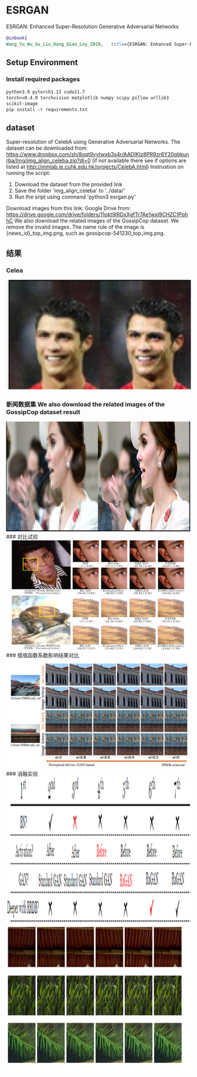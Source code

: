 # ESRGAN
ESRGAN: Enhanced Super-Resolution Generative Adversarial Networks
```bib
@inbook{
Wang_Yu_Wu_Gu_Liu_Dong_Qiao_Loy_2019,   title={ESRGAN: Enhanced Super-Resolution Generative Adversarial Networks},  url={http://dx.doi.org/10.1007/978-3-030-11021-5_5},  DOI={10.1007/978-3-030-11021-5_5},  booktitle={Lecture Notes in Computer Science,Computer Vision – ECCV 2018 Workshops},  author={Wang, Xintao and Yu, Ke and Wu, Shixiang and Gu, Jinjin and Liu, Yihao and Dong, Chao and Qiao, Yu and Loy, Chen Change},  year={2019},  month={Jan},  pages={63–79},  language={en-US}  }
```
## Setup Environment
### Install required packages 
```shell
python3.9 pytorch1.12 cuda11.7 
torch>=0.4.0 torchvision matplotlib numpy scipy pillow urllib3 
scikit-image
pip install -r requirements.txt
```
## dataset

Super-resolution of CelebA using Generative Adversarial Networks.
The dataset can be downloaded from: https://www.dropbox.com/sh/8oqt9vytwxb3s4r/AADIKlz8PR9zr6Y20qbkunrba/Img/img_align_celeba.zip?dl=0
(if not available there see if options are listed at http://mmlab.ie.cuhk.edu.hk/projects/CelebA.html)
Instrustion on running the script:
1. Download the dataset from the provided link
2. Save the folder 'img_align_celeba' to '../data/'
4. Run the sript using command 'python3 esrgan.py'

Download images from this link: Google Drive  from: https://drive.google.com/drive/folders/11okt9IRDxXgfTr7Ae1wxl9CHZC1PphhC
We also download the related images of the GossipCop dataset. We remove the invalid images.
The name rule of the image is {news_id}_top_img.png, such as gossipcop-541230_top_img.png.


## 结果
### Celea  
<img src="https://github.com/ml-master/ESRGAN/blob/main/image.png" width="800" height="300" />  

### 新闻数据集 We also download the related images of the GossipCop dataset  result 
<img src="https://github.com/ml-master/ESRGAN/blob/main/result_top_img.png" width="800" height="300" />  
### 对比试验
<img src="https://github.com/ml-master/ESRGAN/blob/main/对比实验.png" width="800" height="300" />  
### 插值函数系数影响结果对比
<img src="https://github.com/ml-master/ESRGAN/blob/main/插值函数系数影响结果对比.png" width="800" height="300" /> 
### 消融实验
<img src="https://github.com/ml-master/ESRGAN/blob/main/消融实验.png" width="800" height="400" />  
<img src="https://github.com/ml-master/ESRGAN/blob/main/消融实验结果.png" width="800" height="400" />  

